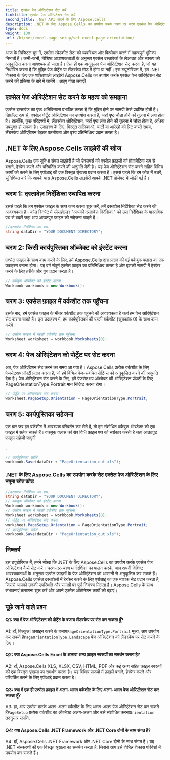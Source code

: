 ```yaml
---
title: एक्सेल पेज ओरिएंटेशन सेट करें
linktitle: एक्सेल पेज ओरिएंटेशन सेट करें
second_title: .NET API संदर्भ के लिए Aspose.Cells
description: .NET के लिए Aspose.Cells का उपयोग करके चरण दर चरण एक्सेल पेज ओरिएंटेशन सेट करना सीखें। अनुकूलित परिणाम प्राप्त करें.
type: docs
weight: 130
url: /hi/net/excel-page-setup/set-excel-page-orientation/
---
```

आज के डिजिटल युग में, एक्सेल स्प्रेडशीट डेटा को व्यवस्थित और विश्लेषण करने में महत्वपूर्ण भूमिका निभाती है। कभी-कभी, विशिष्ट आवश्यकताओं के अनुरूप एक्सेल दस्तावेज़ों के लेआउट और स्वरूप को अनुकूलित करना आवश्यक हो जाता है। ऐसा ही एक अनुकूलन पेज ओरिएंटेशन सेट करना है, जो यह निर्धारित करता है कि मुद्रित पेज पोर्ट्रेट या लैंडस्केप मोड में होगा या नहीं। इस ट्यूटोरियल में, हम .NET विकास के लिए एक शक्तिशाली लाइब्रेरी Aspose.Cells का उपयोग करके एक्सेल पेज ओरिएंटेशन सेट करने की प्रक्रिया के बारे में जानेंगे। आइए गोता लगाएँ!

## एक्सेल पेज ओरिएंटेशन सेट करने के महत्व को समझना

एक्सेल दस्तावेज़ का पृष्ठ अभिविन्यास प्रभावित करता है कि मुद्रित होने पर सामग्री कैसे प्रदर्शित होती है। डिफ़ॉल्ट रूप से, एक्सेल पोर्ट्रेट ओरिएंटेशन का उपयोग करता है, जहां पृष्ठ चौड़ा होने की तुलना में लंबा होता है। हालाँकि, कुछ परिदृश्यों में, लैंडस्केप ओरिएंटेशन, जहाँ पृष्ठ लंबा होने की तुलना में चौड़ा होता है, अधिक उपयुक्त हो सकता है। उदाहरण के लिए, विस्तृत तालिकाओं, चार्टों या आरेखों को प्रिंट करते समय, लैंडस्केप ओरिएंटेशन बेहतर पठनीयता और दृश्य प्रतिनिधित्व प्रदान करता है।

## .NET के लिए Aspose.Cells लाइब्रेरी की खोज

Aspose.Cells एक सुविधा संपन्न लाइब्रेरी है जो डेवलपर्स को एक्सेल फ़ाइलों को प्रोग्रामेटिक रूप से बनाने, हेरफेर करने और परिवर्तित करने की अनुमति देती है। यह पेज ओरिएंटेशन सेट करने सहित विभिन्न कार्यों को करने के लिए एपीआई की एक विस्तृत श्रृंखला प्रदान करता है। इससे पहले कि हम कोड में उतरें, सुनिश्चित करें कि आपके पास Aspose.Cells लाइब्रेरी आपके .NET प्रोजेक्ट में जोड़ी गई है।

## चरण 1: दस्तावेज़ निर्देशिका स्थापित करना

इससे पहले कि हम एक्सेल फ़ाइल के साथ काम करना शुरू करें, हमें दस्तावेज़ निर्देशिका सेट करने की आवश्यकता है। कोड स्निपेट में प्लेसहोल्डर "आपकी दस्तावेज़ निर्देशिका" को उस निर्देशिका के वास्तविक पथ से बदलें जहां आप आउटपुट फ़ाइल को सहेजना चाहते हैं।

```csharp
//दस्तावेज़ निर्देशिका का पथ.
string dataDir = "YOUR DOCUMENT DIRECTORY";
```

## चरण 2: किसी कार्यपुस्तिका ऑब्जेक्ट को इंस्टेंट करना

एक्सेल फ़ाइल के साथ काम करने के लिए, हमें Aspose.Cells द्वारा प्रदान की गई वर्कबुक क्लास का एक उदाहरण बनाना होगा। यह वर्ग संपूर्ण एक्सेल फ़ाइल का प्रतिनिधित्व करता है और इसकी सामग्री में हेरफेर करने के लिए तरीके और गुण प्रदान करता है।

```csharp
// वर्कबुक ऑब्जेक्ट को इंस्टेंट करना
Workbook workbook = new Workbook();
```

## चरण 3: एक्सेल फ़ाइल में वर्कशीट तक पहुँचना

इसके बाद, हमें एक्सेल फ़ाइल के भीतर वर्कशीट तक पहुंचने की आवश्यकता है जहां हम पेज ओरिएंटेशन सेट करना चाहते हैं। इस उदाहरण में, हम कार्यपुस्तिका की पहली वर्कशीट (सूचकांक 0) के साथ काम करेंगे।

```csharp
// एक्सेल फ़ाइल में पहली वर्कशीट तक पहुँचना
Worksheet worksheet = workbook.Worksheets[0];
```

## चरण 4: पेज ओरिएंटेशन को पोर्ट्रेट पर सेट करना

अब, पेज ओरिएंटेशन सेट करने का समय आ गया है। Aspose.Cells प्रत्येक वर्कशीट के लिए पेजसेटअप प्रॉपर्टी प्रदान करता है, जो हमें विभिन्न पेज-संबंधित सेटिंग्स को अनुकूलित करने की अनुमति देता है। पेज ओरिएंटेशन सेट करने के लिए, हमें पेजसेटअप ऑब्जेक्ट की ओरिएंटेशन प्रॉपर्टी के लिए PageOrientationType.Portrait मान निर्दिष्ट करना होगा।

```csharp
// पोर्ट्रेट पर ओरिएंटेशन सेट करना
worksheet.PageSetup.Orientation = PageOrientationType.Portrait;
```

## चरण 5: कार्यपुस्तिका सहेजना

एक बार जब हम वर्कशीट में आवश्यक परिवर्तन कर लेते हैं, तो हम संशोधित वर्कबुक ऑब्जेक्ट को एक फ़ाइल में सहेज सकते हैं। वर्कबुक क्लास की सेव विधि फ़ाइल पथ को स्वीकार करती है जहां आउटपुट फ़ाइल सहेजी जाएगी

.

```csharp
// कार्यपुस्तिका सहेजें.
workbook.Save(dataDir + "PageOrientation_out.xls");
```

### .NET के लिए Aspose.Cells का उपयोग करके सेट एक्सेल पेज ओरिएंटेशन के लिए नमूना स्रोत कोड 

```csharp
//दस्तावेज़ निर्देशिका का पथ.
string dataDir = "YOUR DOCUMENT DIRECTORY";
// वर्कबुक ऑब्जेक्ट को इंस्टेंट करना
Workbook workbook = new Workbook();
// एक्सेल फ़ाइल में पहली वर्कशीट तक पहुँचना
Worksheet worksheet = workbook.Worksheets[0];
// पोर्ट्रेट पर ओरिएंटेशन सेट करना
worksheet.PageSetup.Orientation = PageOrientationType.Portrait;
// कार्यपुस्तिका सहेजें.
workbook.Save(dataDir + "PageOrientation_out.xls");
```

## निष्कर्ष

इस ट्यूटोरियल में, हमने सीखा कि .NET के लिए Aspose.Cells का उपयोग करके एक्सेल पेज ओरिएंटेशन कैसे सेट करें। चरण-दर-चरण मार्गदर्शिका का पालन करके, आप अपनी विशिष्ट आवश्यकताओं के अनुसार एक्सेल फ़ाइलों के पेज ओरिएंटेशन को आसानी से अनुकूलित कर सकते हैं। Aspose.Cells एक्सेल दस्तावेज़ों में हेरफेर करने के लिए एपीआई का एक व्यापक सेट प्रदान करता है, जिससे आपको उनकी उपस्थिति और सामग्री पर पूर्ण नियंत्रण मिलता है। Aspose.Cells के साथ संभावनाएं तलाशना शुरू करें और अपने एक्सेल ऑटोमेशन कार्यों को बढ़ाएं।

## पूछे जाने वाले प्रश्न

#### Q1: क्या मैं पेज ओरिएंटेशन को पोर्ट्रेट के बजाय लैंडस्केप पर सेट कर सकता हूँ?

 A1: हाँ, बिल्कुल! असाइन करने के बजाय`PageOrientationType.Portrait` मूल्य, आप उपयोग कर सकते हैं`PageOrientationType.Landscape` पेज ओरिएंटेशन को लैंडस्केप पर सेट करने के लिए।

#### Q2: क्या Aspose.Cells Excel के अलावा अन्य फ़ाइल स्वरूपों का समर्थन करता है?

A2: हाँ, Aspose.Cells XLS, XLSX, CSV, HTML, PDF और कई अन्य सहित फ़ाइल स्वरूपों की एक विस्तृत श्रृंखला का समर्थन करता है। यह विभिन्न प्रारूपों में फ़ाइलें बनाने, हेरफेर करने और परिवर्तित करने के लिए एपीआई प्रदान करता है।

#### Q3: क्या मैं एक ही एक्सेल फ़ाइल में अलग-अलग वर्कशीट के लिए अलग-अलग पेज ओरिएंटेशन सेट कर सकता हूँ?

 A3: हां, आप एक्सेस करके अलग-अलग वर्कशीट के लिए अलग-अलग पेज ओरिएंटेशन सेट कर सकते हैं`PageSetup` प्रत्येक वर्कशीट का ऑब्जेक्ट अलग-अलग और उसे संशोधित करना`Orientation` तदनुसार संपत्ति.

#### Q4: क्या Aspose.Cells .NET Framework और .NET Core दोनों के साथ संगत है?

A4: हाँ, Aspose.Cells .NET Framework और .NET Core दोनों के साथ संगत है। यह .NET संस्करणों की एक विस्तृत श्रृंखला का समर्थन करता है, जिससे आप इसे विभिन्न विकास परिवेशों में उपयोग कर सकते हैं।
